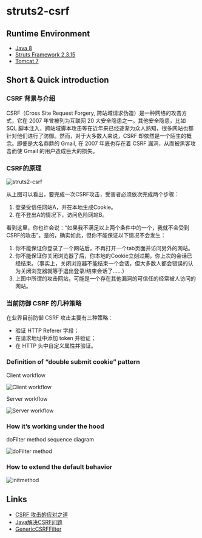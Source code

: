 # struts2-csrf

## Runtime Environment
- [Java 8](http://www.oracle.com/technetwork/java/javase/downloads/jdk8-downloads-2133151.html)
- [Struts Framework 2.3.15](http://struts.apache.org)
- [Tomcat 7](http://tomcat.apache.org/)

## Short & Quick introduction
### CSRF 背景与介绍
CSRF（Cross Site Request Forgery, 跨站域请求伪造）是一种网络的攻击方式，它在 2007 年曾被列为互联网 20 大安全隐患之一。其他安全隐患，比如 SQL 脚本注入，跨站域脚本攻击等在近年来已经逐渐为众人熟知，很多网站也都针对他们进行了防御。然而，对于大多数人来说，CSRF 却依然是一个陌生的概念。即便是大名鼎鼎的 Gmail, 在 2007 年底也存在着 CSRF 漏洞，从而被黑客攻击而使 Gmail 的用户造成巨大的损失。

### CSRF的原理
![struts2-csrf](http://www.wailian.work/images/2018/03/21/struts2-csrf.jpg)

从上图可以看出，要完成一次CSRF攻击，受害者必须依次完成两个步骤：

1. 登录受信任网站A，并在本地生成Cookie。
1. 在不登出A的情况下，访问危险网站B。

看到这里，你也许会说：“如果我不满足以上两个条件中的一个，我就不会受到CSRF的攻击”。是的，确实如此，但你不能保证以下情况不会发生：

1. 你不能保证你登录了一个网站后，不再打开一个tab页面并访问另外的网站。
1. 你不能保证你关闭浏览器了后，你本地的Cookie立刻过期，你上次的会话已经结束。（事实上，关闭浏览器不能结束一个会话，但大多数人都会错误的认为关闭浏览器就等于退出登录/结束会话了......）
1. 上图中所谓的攻击网站，可能是一个存在其他漏洞的可信任的经常被人访问的网站。

### 当前防御 CSRF 的几种策略
在业界目前防御 CSRF 攻击主要有三种策略：
- 验证 HTTP Referer 字段；
- 在请求地址中添加 token 并验证；
- 在 HTTP 头中自定义属性并验证。

### Definition of “double submit cookie” pattern
Client workflow

![Client workflow](http://www.wailian.work/images/2018/03/23/Clientworkflow.png)

Server workflow

![Server workflow](http://www.wailian.work/images/2018/03/23/Serverworkflow.png)

### How it’s working under the hood
doFilter method sequence diagram

![doFilter method](http://www.wailian.work/images/2018/03/23/dofiltermethod3.png)

### How to extend the default behavior

![initmethod](http://www.wailian.work/images/2018/03/23/initmethod.png)

## Links
- [CSRF 攻击的应对之道](https://www.ibm.com/developerworks/cn/web/1102_niugang_csrf/)
- [Java解决CSRF问题](https://www.cnblogs.com/morethink/p/8196244.html)
- [GenericCSRFFilter](https://github.com/AdrianCitu/GenericCSRFFilter)
